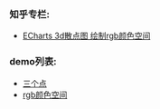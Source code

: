 ### 知乎专栏:
- [ECharts 3d散点图 绘制rgb颜色空间](https://zhuanlan.zhihu.com/p/75205174)

### demo列表:
- [三个点](https://ahaoboy.github.io/echarts/demo/3d/3d%20%E6%95%A3%E7%82%B9%E5%9B%BE%20%E4%B8%89%E4%B8%AA%E7%82%B9)
- [rgb颜色空间](https://ahaoboy.github.io/echarts/demo/3d/3d%20%E6%95%A3%E7%82%B9%E5%9B%BE%20rgb%E9%A2%9C%E8%89%B2%E7%A9%BA%E9%97%B4)


